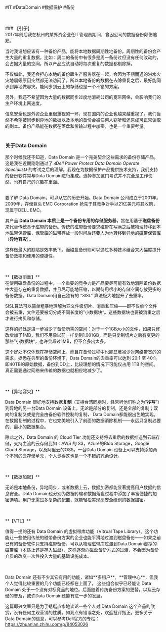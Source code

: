 #IT #DataDomain #数据保护 #备份

</br>
</br>
### 【引子】
</br>
2017年前后我在杭州的某外资企业任IT管理员期间，曾因公司的数据备份颇伤脑筋。

当时我设想应该有一种备份产品，能将本地数据周期性地备份。周期性的备份会产生大量的重复数据，比如：周二的备份中有很多是周一备份过但没有任何改动的，会占据大量的空间，所以产品应该自动将每次重复的数据都剔除掉。

不仅如此，我还会担心本地的备份跟生产服务器在一起，会因为不期而遇的洪水火灾地震等原因突然都无法访问了。所以本地备份的数据在去除重复之后，最好能同步到异地做容灾。能同步到云上的存储也是一个不错的方案。

另外，我还不希望因为大量的数据同步过度地消耗公司的宽带网络，会影响我们的生产环境上网速度。

信息安全也是外资企业里很重视的一环，现在国内的企业也越来越重视了。我们当然不希望被同步到异地的数据以及本地的备份会被任何人窃听和还原成可正常读取的副本。备份产品能在数据在落盘和传输过程中加密，也是一个重要考量。
</br>
</br>
### **关于Data Domain**
那个时候我还不知道，Data Domain 是一个完美契合这些需求的备份存储产品。这是我在近期刚刚通过了 *《Dell Power Protect Data Domain Operate Specialist》* 的考试之后的理解。我现在为数据保护产品提供技术支持，我们支持的备份软件常与Data Domain进行集成。选择参加这门考试并不完全是工作使然，也有自己的兴趣在里面。

</br>
要了解 Data Domain，可以从它的历史开始。Data Domain 公司成立于2001年。2009年，存储巨头 EMC Corporation 抢先于其竞争对手以21亿美元将其收购，现属于DELL EMC。

其产品 **Data Domain 本质上是一个备份专用的存储服务器**，旨在用基于**磁盘备份**来代替传统基于磁带的备份。传统的磁带备份要求磁带在写满之后被物理转移到本地磁带保管库，保管库的磁带存放一段时间后还要人为地转移到异地的磁带保管库（**异地容灾**）。

这样做最大的缺陷是效率低下。而磁盘备份则可以通过多种技术组合来大幅度提升备份效率和使用的便捷性。

</br>
</br>
**【数据消重】**
</br>
在使用磁盘备份的过程中，一个重要的竞争力是产品要尽可能有效地消除备份数据中大量存在的重复数据，并且尽可能地压缩，以期待用很小的存储空间存放更多的备份数据。Data Domain用自己独有的 "SISL" 算法极大地提升了去重率。

SISL算法可以简单粗暴地理解为亚文件级切片、消重和压缩——即不仅单个文件会被去重，文件还要被切分成不同长度的”小数据块“。这些数据块也要被消重之后才进行拷贝和存储。

这样的好处是进一步减少了备份所需的空间：对于一个1GB大小的文件，如果只修改增加了1MB，我们不用像以前一样复制1.001GB，而是只复制切片之后有变更的那些”小数据块“，也许会超过1MB，但不会多出太多。

这个好处不仅体现在存储空间上，而且在备份过程中也能显著减少对网络带宽的的需求。据悉在典型的备份环境下，Data Domain的去重率可以达到 20:1 至 40:1。即40TB的原始数据，备份到DD上，比较理想的情况下可能仅占用 1TB 的空间。真正需要通过网络来传输的数据也就相应地减少了。

</br>
</br>
**【异地容灾】**

Data Domain 很好地支持数据**复制**（支持台湾同胞时，经常听他们称之为”**抄写**“）到异地的另一台Data Domain 设备上，无论是部分的复制，还是全部的复制；双向的复制又或是完全由备份软件控制的复制， Data Domain都能很出色地实现。在数据复制的过程中，它也完美地引入了前面的数据消除机制——永远只复制必要的、最小的数据集合。

除此之外，Data Domain 的 Cloud Tier 功能还支持将去重后的数据推送到云端存储，支持主流的云存储比如：AWS 的 S3，Azure的Blob Storage，Google Cloud Storage，以及阿里云的OSS。一台Data Domain 设备上可以支持添加两个不同的云存储单元，个人觉得这也是一个不错的冗余设计。

</br>
</br>
**【数据加密】**

无论是本地备份，异地同步，或者数据上云，数据加密都能显著提高用户数据的信息安全。Data Domain也分别为数据传输和数据落盘过程中添加了丰富便捷的加密选项。用户无需过多复杂的配置，就能轻松实现高安全级别的数据加密。

  </br>
  </br>
**【VTL】**

值得一提的还有 Data Domain 的虚拟带库功能（Vitrual Tape Library）。这个功能让一些使用传统的磁带备份方案的企业也能平滑地过渡到磁盘备份——如果之前已有的备份软件只支持磁带备份，可以从物理磁带库过渡到Data Domain虚拟的磁带库（本质上还是存入磁盘），这样逐渐向磁盘备份方式的过渡，不会因为备份介质的改变一次性投入大量的基础设施成本。

</br>
</br>
Data Domain 还有不少其它有用的功能，诸如**多租户**，**管理中心**，但我个人觉得比较重要的几个功能已经都在上面了， 这些组合似乎已经能让 Data Domain 处于一个没有对标竞品的地位。后面随着传统备份方案的更替，以及云存储的普及，或许Data Domain还能有进一步的发展。

这篇即兴文章只是为了蜻蜓点水地谈论一些个人对 Data Domain 这个产品的欣赏，没有任何主观营销的性质。如观点有错误之处，欢迎批评指正。更多关于Data Domain的信息，可以参考Dell官方的专栏：https://zhuanlan.zhihu.com/p/84053026